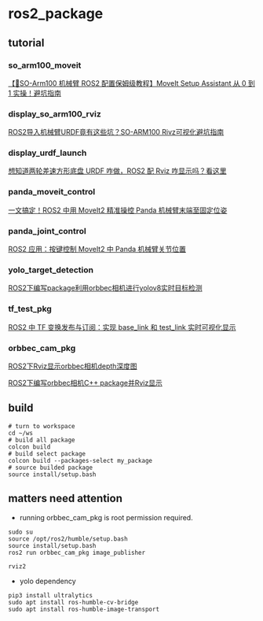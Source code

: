 # ros2_package

## tutorial 

### so_arm100_moveit

[【🚀SO-Arm100 机械臂 ROS2 配置保姆级教程】MoveIt Setup Assistant 从 0 到 1 实操！避坑指南](https://www.bilibili.com/video/BV1W3QWY5EUf/?vd_source=5ba34935b7845cd15c65ef62c64ba82f)

### display_so_arm100_rviz

[ROS2导入机械臂URDF竟有这些坑？SO-ARM100 Rivz可视化避坑指南](https://www.bilibili.com/video/BV1M8QLYFE3G?vd_source=5ba34935b7845cd15c65ef62c64ba82f&spm_id_from=333.788.videopod.sections)

### display_urdf_launch

[想知道两轮差速方形底盘 URDF 咋做，ROS2 配 Rviz 咋显示吗？看这里](https://www.bilibili.com/video/BV1Cq9NYhEiz?vd_source=5ba34935b7845cd15c65ef62c64ba82f&spm_id_from=333.788.videopod.sections)

### panda_moveit_control

[一文搞定！ROS2 中用 MoveIt2 精准操控 Panda 机械臂末端至固定位姿](https://www.bilibili.com/video/BV1cY9HYuEMH?vd_source=5ba34935b7845cd15c65ef62c64ba82f&spm_id_from=333.788.videopod.sections)

### panda_joint_control

[ROS2 应用：按键控制 MoveIt2 中 Panda 机械臂关节位置](https://www.bilibili.com/video/BV1NAPueqEQL?vd_source=5ba34935b7845cd15c65ef62c64ba82f&spm_id_from=333.788.videopod.sections)

### yolo_target_detection

[ROS2下编写package利用orbbec相机进行yolov8实时目标检测](https://www.bilibili.com/video/BV1MCPFeEELG?vd_source=5ba34935b7845cd15c65ef62c64ba82f&spm_id_from=333.788.videopod.sections)

### tf_test_pkg

[ROS2 中 TF 变换发布与订阅：实现 base_link 和 test_link 实时可视化显示](https://www.bilibili.com/video/BV1tNADeWE1R?vd_source=5ba34935b7845cd15c65ef62c64ba82f&spm_id_from=333.788.videopod.sections)

### orbbec_cam_pkg

[ROS2下Rviz显示orbbec相机depth深度图](https://www.bilibili.com/video/BV1wwwfeeEtY?vd_source=5ba34935b7845cd15c65ef62c64ba82f&spm_id_from=333.788.videopod.sections)

[ROS2下编写orbbec相机C++ package并Rviz显示](https://www.bilibili.com/video/BV1HUwSe3E6o?vd_source=5ba34935b7845cd15c65ef62c64ba82f&spm_id_from=333.788.videopod.sections)

## build

```
# turn to workspace
cd ~/ws
# build all package
colcon build 
# build select package
colcon build --packages-select my_package
# source builded package
source install/setup.bash
```

## matters need attention
- running orbbec_cam_pkg is root permission required.

```
sudo su
source /opt/ros2/humble/setup.bash 
source install/setup.bash 
ros2 run orbbec_cam_pkg image_publisher

rviz2
```

- yolo dependency

```
pip3 install ultralytics
sudo apt install ros-humble-cv-bridge
sudo apt install ros-humble-image-transport
```